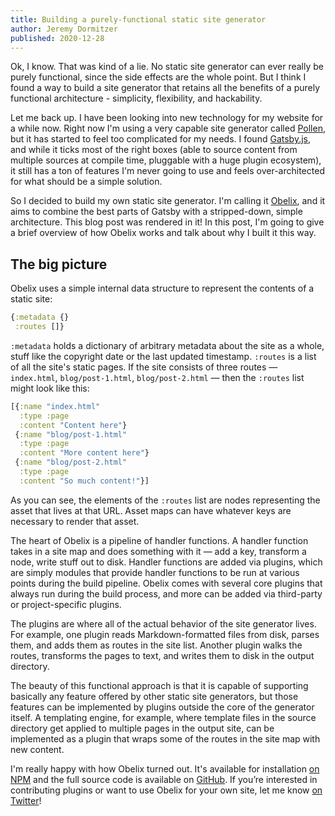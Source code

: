 ```yaml
---
title: Building a purely-functional static site generator
author: Jeremy Dormitzer
published: 2020-12-28
---
```

Ok, I know. That was kind of a lie. No static site generator can ever really be purely functional, since the side effects are the whole point. But I think I found a way to build a site generator that retains all the benefits of a purely functional architecture - simplicity, flexibility, and hackability.

Let me back up. I have been looking into new technology for my website for a while now. Right now I'm using a very capable site generator called [Pollen](https://docs.racket-lang.org/pollen/), but it has started to feel too complicated for my needs. I found [Gatsby.js](https://www.gatsbyjs.com/), and while it ticks most of the right boxes (able to source content from multiple sources at compile time, pluggable with a huge plugin ecosystem), it still has a ton of features I'm never going to use and feels over-architected for what should be a simple solution.

So I decided to build my own static site generator. I'm calling it [Obelix](https://github.com/obelix-site-builder/obelix), and it aims to combine the best parts of Gatsby with a stripped-down, simple architecture. This blog post was rendered in it! In this post, I'm going to give a brief overview of how Obelix works and talk about why I built it this way.

## The big picture
Obelix uses a simple internal data structure to represent the contents of a static site:

```clojure
{:metadata {}
 :routes []}
```

`:metadata` holds a dictionary of arbitrary metadata about the site as a whole, stuff like the copyright date or the last updated timestamp. `:routes` is a list of all the site's static pages. If the site consists of three routes — `index.html`, `blog/post-1.html`, `blog/post-2.html` — then the `:routes` list might look like this:

```clojure
[{:name "index.html"
  :type :page
  :content "Content here"}
 {:name "blog/post-1.html"
  :type :page
  :content "More content here"}
 {:name "blog/post-2.html"
  :type :page
  :content "So much content!"}]
```

As you can see, the elements of the `:routes` list are nodes representing the asset that lives at that URL. Asset maps can have whatever keys are necessary to render that asset.

The heart of Obelix is a pipeline of handler functions. A handler function takes in a site map and does something with it — add a key, transform a node, write stuff out to disk. Handler functions are added via plugins, which are simply modules that provide handler functions to be run at various points during the build pipeline. Obelix comes with several core plugins that always run during the build process, and more can be added via third-party or project-specific plugins.

The plugins are where all of the actual behavior of the site generator lives. For example, one plugin reads Markdown-formatted files from disk, parses them, and adds them as routes in the site list. Another plugin walks the routes, transforms the pages to text, and writes them to disk in the output directory.

The beauty of this functional approach is that it is capable of supporting basically any feature offered by other static site generators, but those features can be implemented by plugins outside the core of the generator itself. A templating engine, for example, where template files in the source directory get applied to multiple pages in the output site, can be implemented as a plugin that wraps some of the routes in the site map with new content.

I'm really happy with how Obelix turned out. It's available for installation [on NPM](https://npmjs.org/obelix) and the full source code is available on [GitHub](https://github.com/obelix-site-builder/obelix). If you’re interested in contributing plugins or want to use Obelix for your own site, let me know [on Twitter](https://twitter.com/jeremydormitzer)!
